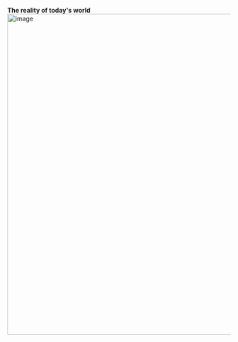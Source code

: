 **The reality of today's world**
<img width="667" height="725" alt="image" src="https://github.com/user-attachments/assets/e3801f0a-d00f-4a46-87c2-31a7b3e31c6f" />
